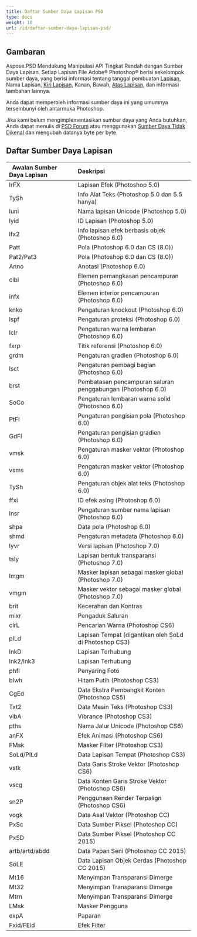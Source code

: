 ```yaml
---
title: Daftar Sumber Daya Lapisan PSD
type: docs
weight: 10
url: /id/daftar-sumber-daya-lapisan-psd/
---
```


## **Gambaran**
Aspose.PSD Mendukung Manipulasi API Tingkat Rendah dengan Sumber Daya Lapisan. Setiap Lapisan File Adobe® Photoshop® berisi sekelompok sumber daya, yang berisi informasi tentang tanggal pembuatan [Lapisan](https://reference.aspose.com/psd/net/aspose.psd.fileformats.psd.layers/layer), Nama Lapisan, [Kiri Lapisan](https://reference.aspose.com/psd/net/aspose.psd.fileformats.psd.layers/layer/properties/left), Kanan, Bawah, [Atas Lapisan](https://reference.aspose.com/psd/net/aspose.psd.fileformats.psd.layers/layer/properties/top), dan informasi tambahan lainnya.

Anda dapat memperoleh informasi sumber daya ini yang umumnya tersembunyi oleh antarmuka Photoshop.

Jika kami belum mengimplementasikan sumber daya yang Anda butuhkan, Anda dapat menulis di [PSD Forum](https://forum.aspose.com/c/psd) atau menggunakan [Sumber Daya Tidak Dikenal](https://reference.aspose.com/psd/net/aspose.psd.fileformats.psd.layers.layerresources/unknownresource) dan mengubah datanya byte per byte.

## **Daftar Sumber Daya Lapisan**

|` `**Awalan Sumber Daya Lapisan**|**Deskripsi**|
| :- | :- |
|lrFX|Lapisan Efek (Photoshop 5.0)|
|TySh|Info Alat Teks (Photoshop 5.0 dan 5.5 hanya)|
|luni|Nama lapisan Unicode (Photoshop 5.0)|
|lyid|ID Lapisan (Photoshop 5.0)|
|lfx2|Info lapisan efek berbasis objek (Photoshop 6.0)|
|Patt|Pola (Photoshop 6.0 dan CS (8.0))|
|Pat2/Pat3|Pola (Photoshop 6.0 dan CS (8.0))|
|Anno|Anotasi (Photoshop 6.0)|
|clbl|Elemen pemangkasan pencampuran (Photoshop 6.0)|
|infx|Elemen interior pencampuran (Photoshop 6.0)|
|knko|Pengaturan knockout (Photoshop 6.0)|
|lspf|Pengaturan proteksi (Photoshop 6.0)|
|lclr|Pengaturan warna lembaran (Photoshop 6.0)|
|fxrp|Titik referensi (Photoshop 6.0)|
|grdm|Pengaturan gradien (Photoshop 6.0)|
|lsct|Pengaturan pembagi bagian (Photoshop 6.0)|
|brst|Pembatasan pencampuran saluran penggabungan (Photoshop 6.0)|
|SoCo|Pengaturan lembaran warna solid (Photoshop 6.0)|
|PtFl|Pengaturan pengisian pola (Photoshop 6.0)|
|GdFl|Pengaturan pengisian gradien (Photoshop 6.0)|
|vmsk|Pengaturan masker vektor (Photoshop 6.0)|
|vsms|Pengaturan masker vektor (Photoshop 6.0)|
|TySh|Pengaturan objek alat teks (Photoshop 6.0)|
|ffxi|ID efek asing (Photoshop 6.0)|
|lnsr|Pengaturan sumber nama lapisan (Photoshop 6.0)|
|shpa|Data pola (Photoshop 6.0)|
|shmd|Pengaturan metadata (Photoshop 6.0)|
|lyvr|Versi lapisan (Photoshop 7.0)|
|tsly|Lapisan bentuk transparansi (Photoshop 7.0)|
|lmgm|Masker lapisan sebagai masker global (Photoshop 7.0)|
|vmgm|Masker vektor sebagai masker global (Photoshop 7.0)|
|brit|Kecerahan dan Kontras|
|mixr|Pengaduk Saluran|
|clrL|Pencarian Warna (Photoshop CS6)|
|plLd|Lapisan Tempat (digantikan oleh SoLd di Photoshop CS3)|
|lnkD|Lapisan Terhubung|
|lnk2/lnk3|Lapisan Terhubung|
|phfl|Penyaring Foto|
|blwh|Hitam Putih (Photoshop CS3)|
|CgEd|Data Ekstra Pembangkit Konten (Photoshop CS5)|
|Txt2|Data Mesin Teks (Photoshop CS3)|
|vibA|Vibrance (Photoshop CS3)|
|pths|Nama Jalur Unicode (Photoshop CS6)|
|anFX|Efek Animasi (Photoshop CS6)|
|FMsk|Masker Filter (Photoshop CS3)|
|SoLd/PILd|Data Lapisan Tempat (Photoshop CS3)|
|vstk|Data Garis Stroke Vektor (Photoshop CS6)|
|vscg|Data Konten Garis Stroke Vektor (Photoshop CS6)|
|sn2P|Penggunaan Render Terpalign (Photoshop CS6)|
|vogk|Data Asal Vektor (Photoshop CC)|
|PxSc|Data Sumber Piksel (Photoshop CC)|
|PxSD|Data Sumber Piksel (Photoshop CC 2015)|
|artb/artd/abdd|Data Papan Seni (Photoshop CC 2015)|
|SoLE|Data Lapisan Objek Cerdas (Photoshop CC 2015)|
|Mt16|Menyimpan Transparansi Dimerge|
|Mt32|Menyimpan Transparansi Dimerge|
|Mtrn|Menyimpan Transparansi Dimerge|
|LMsk|Masker Pengguna|
|expA|Paparan|
|Fxid/FEid|Efek Filter|
